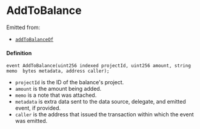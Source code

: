 # AddToBalance

Emitted from:

* [`addToBalanceOf`](/docs/v4/deprecated/v2/contracts/or-payment-terminals/or-abstract/jbpayoutredemptionpaymentterminal/write/addtobalanceof.md)

#### Definition

```
event AddToBalance(uint256 indexed projectId, uint256 amount, string memo  bytes metadata, address caller);
```

* `projectId` is the ID of the balance's project.
* `amount` is the amount being added.
* `memo` is a note that was attached.
* `metadata` is extra data sent to the data source, delegate, and emitted event, if provided.
* `caller` is the address that issued the transaction within which the event was emitted.
